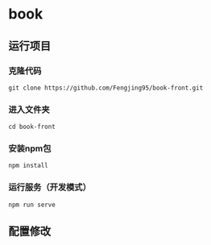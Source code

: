 # book

## 运行项目
### 克隆代码
```
git clone https://github.com/Fengjing95/book-front.git
```
### 进入文件夹
```
cd book-front
```
### 安装npm包
```
npm install
```
### 运行服务（开发模式）
```
npm run serve
```
## 配置修改
